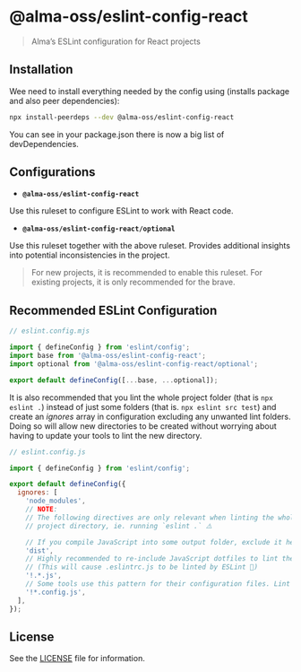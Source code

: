 # @alma-oss/eslint-config-react

> Alma’s ESLint configuration for React projects

## Installation

Wee need to install everything needed by the config using (installs package and also peer dependencies):

```sh
npx install-peerdeps --dev @alma-oss/eslint-config-react
```

You can see in your package.json there is now a big list of devDependencies.

## Configurations

- **`@alma-oss/eslint-config-react`**

Use this ruleset to configure ESLint to work with React code.

- **`@alma-oss/eslint-config-react/optional`**

Use this ruleset together with the above ruleset. Provides additional insights into potential inconsistencies in the project.

> For new projects, it is recommended to enable this ruleset. For existing projects, it is only recommended for the brave.

## Recommended ESLint Configuration

```js
// eslint.config.mjs

import { defineConfig } from 'eslint/config';
import base from '@alma-oss/eslint-config-react';
import optional from '@alma-oss/eslint-config-react/optional';

export default defineConfig([...base, ...optional]);
```

It is also recommended that you lint the whole project folder (that is `npx eslint .`) instead of just
some folders (that is. `npx eslint src test`) and create an _ignores_ array in configuration excluding any unwanted
lint folders. Doing so will allow new directories to be created without worrying about having to update your
tools to lint the new directory.

```js
// eslint.config.js

import { defineConfig } from 'eslint/config';

export default defineConfig({
  ignores: [
    'node_modules',
    // NOTE:
    // The following directives are only relevant when linting the whole
    // project directory, ie. running `eslint .` ⚠️

    // If you compile JavaScript into some output folder, exclude it here
    'dist',
    // Highly recommended to re-include JavaScript dotfiles to lint them
    // (This will cause .eslintrc.js to be linted by ESLint 🤘)
    '!.*.js',
    // Some tools use this pattern for their configuration files. Lint them!
    '!*.config.js',
  ],
});
```

## License

See the [LICENSE](LICENSE) file for information.
